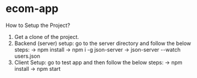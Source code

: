 # ecom-app

How to Setup the Project?

1. Get a clone of the project.
2. Backend (server) setup:
      go to the server directory and follow the below steps:
      -> npm install
      -> npm i -g json-server
      -> json-server --watch users.json
3. Client Setup:
     go to test app and then follow the below steps:
     -> npm install
     -> npm start
